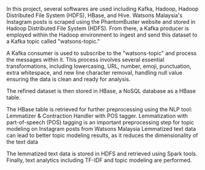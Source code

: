 In this project, several softwares are used including Kafka, Hadoop, Hadoop Distributed File System (HDFS), HBase, and Hive.
Watsons Malaysia's Instagram posts is scraped using the PhantomBuster website and stored in Hadoop Distributed File System (HDFS). From there, a Kafka producer is employed within the Hadoop environment to ingest and send this dataset to a Kafka topic called "watsons-topic."

A Kafka consumer is used to subscribe to the "watsons-topic" and process the messages within it. This process involves several essential transformations, including lowercasing, URL, number, emoji, punctuation, extra whitespace, and new line character removal, handling null value ensuring the data is clean and ready for analysis.

The refined dataset is then stored in HBase, a NoSQL database as a HBase table. 

The HBase table is retrieved for further preprocessing using the NLP tool: Lemmatizer & Contraction Handler with POS tagger. 
Lemmatization with part-of-speech (POS) tagging is an important preprocessing step for topic modeling on Instagram posts from Watsons Malaysia
Lemmatized text data can lead to better topic modeling results, as it reduces the dimensionality of the text data

The lemmatized text data is stored in HDFS and retrieved using Spark tools. Finally, text analytics including TF-IDF and topic modeling are performed.
